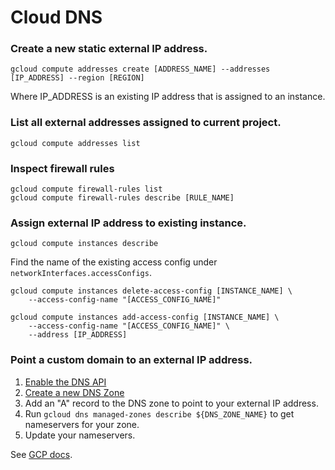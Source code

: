 # Cloud DNS

### Create a new static external IP address.
```
gcloud compute addresses create [ADDRESS_NAME] --addresses [IP_ADDRESS] --region [REGION]
```
Where IP_ADDRESS is an existing IP address that is assigned to an instance.

### List all external addresses assigned to current project.
```
gcloud compute addresses list
```

### Inspect firewall rules
```
gcloud compute firewall-rules list
gcloud compute firewall-rules describe [RULE_NAME]
```

### Assign external IP address to existing instance.

```
gcloud compute instances describe
```

Find the name of the existing access config under `networkInterfaces.accessConfigs`.

```
gcloud compute instances delete-access-config [INSTANCE_NAME] \
    --access-config-name "[ACCESS_CONFIG_NAME]"
    
gcloud compute instances add-access-config [INSTANCE_NAME] \
    --access-config-name "[ACCESS_CONFIG_NAME]" \
    --address [IP_ADDRESS]
```

### Point a custom domain to an external IP address.

1) [Enable the DNS API](https://console.cloud.google.com/flows/enableapi?apiid=dns)
2) [Create a new DNS Zone](https://console.cloud.google.com/net-services/dns/zones/~new)
3) Add an "A" record to the DNS zone to point to your external IP address.
4) Run `gcloud dns managed-zones describe ${DNS_ZONE_NAME}` to get nameservers for your zone.
5) Update your nameservers.

See [GCP docs](https://cloud.google.com/dns/quickstart#before-you-begin).
